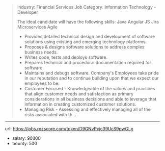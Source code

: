 >
>Industry: Financial Services
>Job Category: Information Technology - Developer
>
>The ideal candidate will have the following skills:
>Java
>Angular JS
>Jira
>Microservices
>Agile
>
> * Provides detailed technical design and development of software solutions using existing and emerging technology platforms.
> * Proposes & designs software solutions to address complex business needs.
> * Writes code, tests and deploys software.
> * Prepares technical and procedural documentation required for software.
> * Maintains and debugs software.
>     Company's Employees take pride in our reputation and to continue building upon that we expect our employees to be:
> * Customer Focused - Knowledgeable of the values and practices that align customer needs and satisfaction as primary considerations in all business decisions and able to leverage that information in creating customized customer solutions.
> * Managing Risk - Assessing and effectively managing all of the risks associated with th...
------
url: https://jobs.rezscore.com/token/D9GNvPxjc39UcS9pwGLg
- salary: 90000
- bounty: 500
